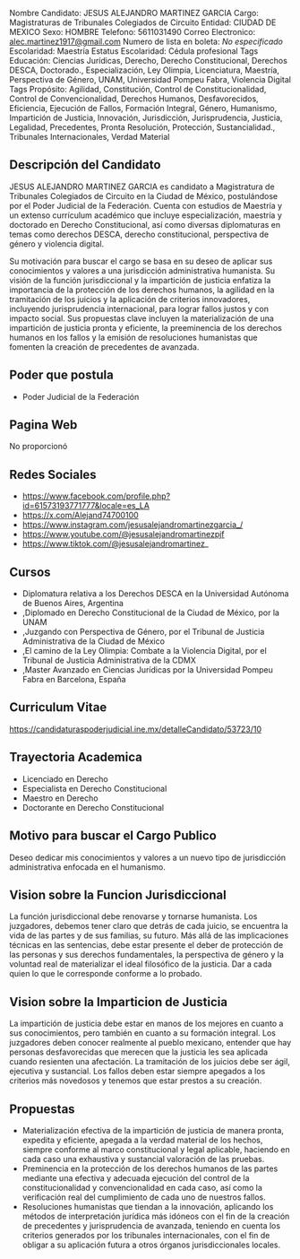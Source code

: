 Nombre Candidato: JESUS ALEJANDRO MARTINEZ GARCIA
Cargo: Magistraturas de Tribunales Colegiados de Circuito
Entidad: CIUDAD DE MEXICO
Sexo: HOMBRE
Telefono: 5611031490
Correo Electronico: alec.martinez1917@gmail.com
Numero de lista en boleta: *No especificado*
Escolaridad: Maestría
Estatus Escolaridad: Cédula profesional
Tags Educación: Ciencias Jurídicas, Derecho, Derecho Constitucional, Derechos DESCA, Doctorado., Especialización, Ley Olimpia, Licenciatura, Maestría, Perspectiva de Género, UNAM, Universidad Pompeu Fabra, Violencia Digital
Tags Propósito: Agilidad, Constitución, Control de Constitucionalidad, Control de Convencionalidad, Derechos Humanos, Desfavorecidos, Eficiencia, Ejecución de Fallos, Formación Integral, Género, Humanismo, Impartición de Justicia, Innovación, Jurisdicción, Jurisprudencia, Justicia, Legalidad, Precedentes, Pronta Resolución, Protección, Sustancialidad., Tribunales Internacionales, Verdad Material


## Descripción del Candidato 

JESUS ALEJANDRO MARTINEZ GARCIA es candidato a Magistratura de Tribunales Colegiados de Circuito en la Ciudad de México, postulándose por el Poder Judicial de la Federación. Cuenta con estudios de Maestría y un extenso currículum académico que incluye especialización, maestría y doctorado en Derecho Constitucional, así como diversas diplomaturas en temas como derechos DESCA, derecho constitucional, perspectiva de género y violencia digital.

Su motivación para buscar el cargo se basa en su deseo de aplicar sus conocimientos y valores a una jurisdicción administrativa humanista. Su visión de la función jurisdiccional y la impartición de justicia enfatiza la importancia de la protección de los derechos humanos, la agilidad en la tramitación de los juicios y la aplicación de criterios innovadores, incluyendo jurisprudencia internacional, para lograr fallos justos y con impacto social. Sus propuestas clave incluyen la materialización de una impartición de justicia pronta y eficiente, la preeminencia de los derechos humanos en los fallos y la emisión de resoluciones humanistas que fomenten la creación de precedentes de avanzada.


## Poder que postula

- Poder Judicial de la Federación


## Pagina Web

No proporcionó


## Redes Sociales

- https://www.facebook.com/profile.php?id=61573193771777&locale=es_LA
- https://x.com/Alejand74700100
- https://www.instagram.com/jesusalejandromartinezgarcia_/
- https://www.youtube.com/@jesusalejandromartinezpjf
- https://www.tiktok.com/@jesusalejandromartinez_


## Cursos

- Diplomatura relativa a los Derechos DESCA en la Universidad Autónoma de Buenos Aires, Argentina
- ,Diplomado en Derecho Constitucional de la Ciudad de México, por la UNAM
- ,Juzgando con Perspectiva de Género, por el Tribunal de Justicia Administrativa de la Ciudad de México
- ,El camino de la Ley Olimpia: Combate a la Violencia Digital, por el Tribunal de Justicia Administrativa de la CDMX
- ,Master Avanzado en Ciencias Jurídicas por la Universidad Pompeu Fabra en Barcelona, España


## Curriculum Vitae

https://candidaturaspoderjudicial.ine.mx/detalleCandidato/53723/10


## Trayectoria Academica

- Licenciado en Derecho
- Especialista en Derecho Constitucional
- Maestro en Derecho
- Doctorante en Derecho Constitucional


## Motivo para buscar el Cargo Publico

Deseo dedicar mis conocimientos y valores a un nuevo tipo de jurisdicción administrativa enfocada en el humanismo.


## Vision sobre la Funcion Jurisdiccional

La función jurisdiccional debe renovarse y tornarse humanista. Los juzgadores, debemos tener claro que detrás de cada juicio, se encuentra la vida de las partes y de sus familias, su futuro. Más allá de las implicaciones técnicas en las sentencias, debe estar presente el deber de protección de las personas y sus derechos fundamentales, la perspectiva de género y la voluntad real de materializar el ideal filosófico de la justicia. Dar a cada quien lo que le corresponde conforme a lo probado.


## Vision sobre la Imparticion de Justicia

La impartición de justicia debe estar en manos de los mejores en cuanto a sus conocimientos, pero también en cuanto a su formación integral. Los juzgadores deben conocer realmente al pueblo mexicano, entender que hay personas desfavorecidas que merecen que la justicia les sea aplicada cuando resienten una afectación. La tramitación de los juicios debe ser ágil, ejecutiva y sustancial. Los fallos deben estar siempre apegados a los criterios más novedosos y tenemos que estar prestos a su creación.


## Propuestas

- Materialización efectiva de la impartición de justicia de manera pronta, expedita y eficiente, apegada a la verdad material de los hechos, siempre conforme al marco constitucional y legal aplicable, haciendo en cada caso una exhaustiva y sustancial valoración de las pruebas.
- Preminencia en la protección de los derechos humanos de las partes mediante una efectiva y adecuada ejecución del control de la constitucionalidad y convencionalidad en cada caso, así como la verificación real del cumplimiento de cada uno de nuestros fallos.
- Resoluciones humanistas que tiendan a la innovación, aplicando los métodos de interpretación jurídica más idóneos con el fin de la creación de precedentes y jurisprudencia de avanzada, teniendo en cuenta los criterios generados por los tribunales internacionales, con el fin de obligar a su aplicación futura a otros órganos jurisdiccionales locales.

